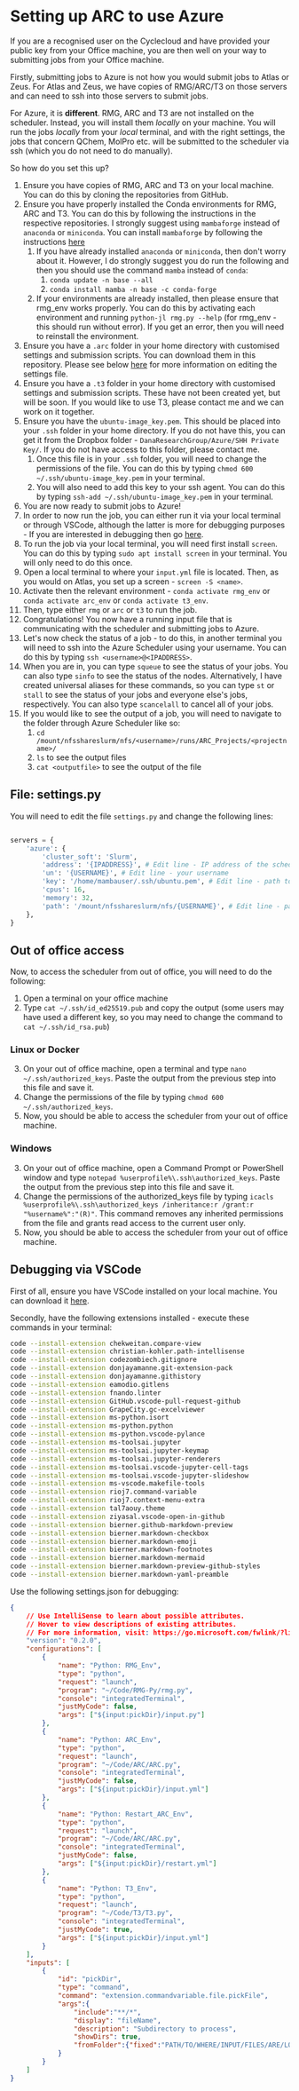 # Setting up ARC to use Azure

If you are a recognised user on the Cyclecloud and have provided your public key from your Office machine, you are then well on your way to submitting jobs from your Office machine.

Firstly, submitting jobs to Azure is not how you would submit jobs to Atlas or Zeus. For Atlas and Zeus, we have copies of RMG/ARC/T3 on those servers and can need to ssh into those servers to submit jobs. 

For Azure, it is **different**. RMG, ARC and T3 are not installed on the scheduler. Instead, you will install them *locally* on your machine. You will run the jobs *locally* from your *local* terminal, and with the right settings, the jobs that concern QChem, MolPro etc. will be submitted to the scheduler via ssh (which you do not need to do manually).

So how do you set this up?

1. Ensure you have copies of RMG, ARC and T3 on your local machine. You can do this by cloning the repositories from GitHub.
2. Ensure you have properly installed the Conda environments for RMG, ARC and T3. You can do this by following the instructions in the respective repositories. I strongly suggest using `mambaforge` instead of `anaconda` or `miniconda`. You can install `mambaforge` by following the instructions [here](https://github.com/conda-forge/miniforge)
   1. If you have already installed `anaconda` or `miniconda`, then don't worry about it. However, I do strongly suggest you do run the following and then you should use the command `mamba` instead of `conda`:
        1. `conda update -n base --all`
        2. `conda install mamba -n base -c conda-forge`
   2. If your environments are already installed, then please ensure that rmg_env works properly. You can do this by activating each environment and running `python-jl rmg.py --help` (for rmg_env - this should run without error). If you get an error, then you will need to reinstall the environment.
3. Ensure you have a `.arc` folder in your home directory with customised settings and submission scripts. You can download them in this repository. Please see below [here](#file-settingspy) for more information on editing the settings file.
4. Ensure you have a `.t3` folder in your home directory with customised settings and submission scripts. These have not been created yet, but will be soon. If you would like to use T3, please contact me and we can work on it together.
5. Ensure you have the `ubuntu-image_key.pem`. This should be placed into your `.ssh` folder in your home directory. If you do not have this, you can get it from the Dropbox folder - `DanaResearchGroup/Azure/SHH Private Key/`. If you do not have access to this folder, please contact me.
    1. Once this file is in your `.ssh` folder, you will need to change the permissions of the file. You can do this by typing `chmod 600 ~/.ssh/ubuntu-image_key.pem` in your terminal. 
    2. You will also need to add this key to your ssh agent. You can do this by typing `ssh-add ~/.ssh/ubuntu-image_key.pem` in your terminal.
 6. You are now ready to submit jobs to Azure!
 7. In order to now run the job, you can either run it via your local terminal or through VSCode, although the latter is more for debugging purposes - If you are interested in debugging then go [here](#debugging-via-vscode).
 8. To run the job via your local terminal, you will need first install `screen`. You can do this by typing `sudo apt install screen` in your terminal. You will only need to do this once.
 9. Open a local terminal to where your `input.yml` file is located. Then, as you would on Atlas, you set up a screen - `screen -S <name>`.
 10. Activate then the relevant environment - `conda activate rmg_env` or `conda activate arc_env` or `conda activate t3_env`.
 11. Then, type either `rmg` or `arc` or `t3` to run the job.
 12. Congratulations! You now have a running input file that is communicating with the scheduler and submitting jobs to Azure.
 13. Let's now check the status of a job - to do this, in another terminal you will need to ssh into the Azure Scheduler using your username. You can do this by typing `ssh <username>@<IPADDRESS>`. 
 14. When you are in, you can type `squeue` to see the status of your jobs. You can also type `sinfo` to see the status of the nodes. Alternatively, I have created universal aliases for these commands, so you can type `st` or `stall` to see the status of your jobs and everyone else's jobs, respectively. You can also type `scancelall` to cancel all of your jobs.
 15. If you would like to see the output of a job, you will need to navigate to the folder through Azure Scheduler like so:
        1. `cd /mount/nfsshareslurm/nfs/<username>/runs/ARC_Projects/<projectname>/`
        2. `ls` to see the output files
        3. `cat <outputfile>` to see the output of the file
   
## File: settings.py

You will need to edit the file `settings.py` and change the following lines:

```python

servers = {
    'azure': {
        'cluster_soft': 'Slurm',
        'address': '{IPADDRESS}', # Edit line - IP address of the scheduler if it changes
        'un': '{USERNAME}', # Edit line - your username
        'key': '/home/mambauser/.ssh/ubuntu.pem', # Edit line - path to private key
        'cpus': 16,
        'memory': 32,
        'path': '/mount/nfsshareslurm/nfs/{USERNAME}', # Edit line - path to shared folder. You will only need to edit the username part of the path
    },
}
```

## Out of office access

Now, to access the scheduler from out of office, you will need to do the following:

1. Open a terminal on your office machine
2. Type `cat ~/.ssh/id_ed25519.pub` and copy the output (some users may have used a different key, so you may need to change the command to `cat ~/.ssh/id_rsa.pub`)

### Linux or Docker

3. On your out of office machine, open a terminal and type `nano ~/.ssh/authorized_keys`. Paste the output from the previous step into this file and save it.
4. Change the permissions of the file by typing `chmod 600 ~/.ssh/authorized_keys`.
5. Now, you should be able to access the scheduler from your out of office machine.

### Windows

3. On your out of office machine, open a Command Prompt or PowerShell window and type `notepad %userprofile%\.ssh\authorized_keys`. Paste the output from the previous step into this file and save it.
4. Change the permissions of the authorized_keys file by typing `icacls %userprofile%\.ssh\authorized_keys /inheritance:r /grant:r "%username%":"(R)"`. This command removes any inherited permissions from the file and grants read access to the current user only.
5. Now, you should be able to access the scheduler from your out of office machine.

## Debugging via VSCode

First of all, ensure you have VSCode installed on your local machine. You can download it [here](https://code.visualstudio.com/download).

Secondly, have the following extensions installed - execute these commands in your terminal:

```bash
code --install-extension chekweitan.compare-view
code --install-extension christian-kohler.path-intellisense
code --install-extension codezombiech.gitignore
code --install-extension donjayamanne.git-extension-pack
code --install-extension donjayamanne.githistory
code --install-extension eamodio.gitlens
code --install-extension fnando.linter
code --install-extension GitHub.vscode-pull-request-github
code --install-extension GrapeCity.gc-excelviewer
code --install-extension ms-python.isort
code --install-extension ms-python.python
code --install-extension ms-python.vscode-pylance
code --install-extension ms-toolsai.jupyter
code --install-extension ms-toolsai.jupyter-keymap
code --install-extension ms-toolsai.jupyter-renderers
code --install-extension ms-toolsai.vscode-jupyter-cell-tags
code --install-extension ms-toolsai.vscode-jupyter-slideshow
code --install-extension ms-vscode.makefile-tools
code --install-extension rioj7.command-variable
code --install-extension rioj7.context-menu-extra
code --install-extension tal7aouy.theme
code --install-extension ziyasal.vscode-open-in-github
code --install-extension bierner.github-markdown-preview
code --install-extension bierner.markdown-checkbox
code --install-extension bierner.markdown-emoji
code --install-extension bierner.markdown-footnotes
code --install-extension bierner.markdown-mermaid
code --install-extension bierner.markdown-preview-github-styles
code --install-extension bierner.markdown-yaml-preamble
```


Use the following settings.json for debugging:

```json
{    
    // Use IntelliSense to learn about possible attributes.
    // Hover to view descriptions of existing attributes.
    // For more information, visit: https://go.microsoft.com/fwlink/?linkid=830387
    "version": "0.2.0",
    "configurations": [
        {
            "name": "Python: RMG_Env",
            "type": "python",
            "request": "launch",
            "program": "~/Code/RMG-Py/rmg.py",
            "console": "integratedTerminal",
            "justMyCode": false,
            "args": ["${input:pickDir}/input.py"]
        },
        {
            "name": "Python: ARC_Env",
            "type": "python",
            "request": "launch",
            "program": "~/Code/ARC/ARC.py",
            "console": "integratedTerminal",
            "justMyCode": false,
            "args": ["${input:pickDir}/input.yml"]
        },
        {
            "name": "Python: Restart_ARC_Env",
            "type": "python",
            "request": "launch",
            "program": "~/Code/ARC/ARC.py",
            "console": "integratedTerminal",
            "justMyCode": false,
            "args": ["${input:pickDir}/restart.yml"]
        },
        {
            "name": "Python: T3_Env",
            "type": "python",
            "request": "launch",
            "program": "~/Code/T3/T3.py",
            "console": "integratedTerminal",
            "justMyCode": true,
            "args": ["${input:pickDir}/input.yml"]
        }
    ],
    "inputs": [
        {
            "id": "pickDir",
            "type": "command",
            "command": "extension.commandvariable.file.pickFile",
            "args":{
                "include":"**/*",
                "display": "fileName",
                "description": "Subdirectory to process",
                "showDirs": true,
                "fromFolder":{"fixed":"PATH/TO/WHERE/INPUT/FILES/ARE/LOCATED"}
            }
        }
    ]
}
```
